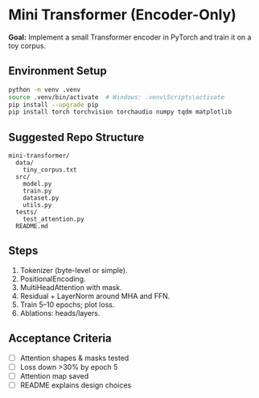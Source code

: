 # Mini Transformer (Encoder-Only)
**Goal:** Implement a small Transformer encoder in PyTorch and train it on a toy corpus.


## Environment Setup
```bash
python -m venv .venv
source .venv/bin/activate  # Windows: .venv\Scripts\activate
pip install --upgrade pip
pip install torch torchvision torchaudio numpy tqdm matplotlib
```


## Suggested Repo Structure
```
mini-transformer/
  data/
    tiny_corpus.txt
  src/
    model.py
    train.py
    dataset.py
    utils.py
  tests/
    test_attention.py
  README.md
```


## Steps
1. Tokenizer (byte-level or simple).
2. PositionalEncoding.
3. MultiHeadAttention with mask.
4. Residual + LayerNorm around MHA and FFN.
5. Train 5–10 epochs; plot loss.
6. Ablations: heads/layers.

## Acceptance Criteria
- [ ] Attention shapes & masks tested
- [ ] Loss down >30% by epoch 5
- [ ] Attention map saved
- [ ] README explains design choices
